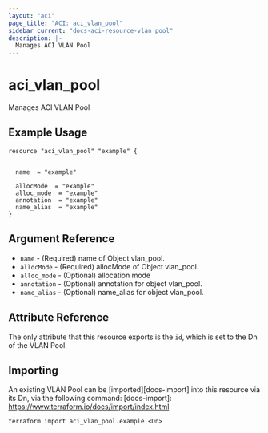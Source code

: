 ```yaml
---
layout: "aci"
page_title: "ACI: aci_vlan_pool"
sidebar_current: "docs-aci-resource-vlan_pool"
description: |-
  Manages ACI VLAN Pool
---
```


# aci_vlan_pool #
Manages ACI VLAN Pool

## Example Usage ##

```hcl
resource "aci_vlan_pool" "example" {


  name  = "example"

  allocMode  = "example"
  alloc_mode  = "example"
  annotation  = "example"
  name_alias  = "example"
}
```
## Argument Reference ##
* `name` - (Required) name of Object vlan_pool.
* `allocMode` - (Required) allocMode of Object vlan_pool.
* `alloc_mode` - (Optional) allocation mode
* `annotation` - (Optional) annotation for object vlan_pool.
* `name_alias` - (Optional) name_alias for object vlan_pool.



## Attribute Reference

The only attribute that this resource exports is the `id`, which is set to the
Dn of the VLAN Pool.

## Importing ##

An existing VLAN Pool can be [imported][docs-import] into this resource via its Dn, via the following command:
[docs-import]: https://www.terraform.io/docs/import/index.html


```
terraform import aci_vlan_pool.example <Dn>
```